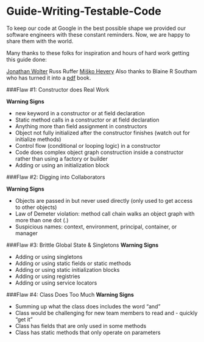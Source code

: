 Guide-Writing-Testable-Code
===========================

To keep our code at Google in the best possible shape we provided our software engineers with these constant reminders. Now, we are happy to share them with the world.

Many thanks to these folks for inspiration and hours of hard work getting this guide done:

[Jonathan Wolter](http://jawspeak.com/)
Russ Ruffer
[Miško Hevery](http://misko.hevery.com/about/)
Also thanks to Blaine R Southam who has turned it into a [pdf](http://misko.hevery.com/attachments/Guide-Writing%20Testable%20Code.pdf) book.

###Flaw #1: Constructor does Real Work

**Warning Signs**

- new keyword in a constructor or at field declaration
- Static method calls in a constructor or at field declaration
- Anything more than field assignment in constructors
- Object not fully initialized after the constructor finishes (watch out for initialize methods)
- Control flow (conditional or looping logic) in a constructor
- Code does complex object graph construction inside a constructor rather than using a factory or builder
- Adding or using an initialization block

###Flaw #2: Digging into Collaborators

**Warning Signs**

- Objects are passed in but never used directly (only used to get access to other objects)
- Law of Demeter violation: method call chain walks an object graph with more than one dot (.)
- Suspicious names: context, environment, principal, container, or manager

###Flaw #3: Brittle Global State & Singletons
**Warning Signs**

- Adding or using singletons
- Adding or using static fields or static methods
- Adding or using static initialization blocks
- Adding or using registries
- Adding or using service locators

###Flaw #4: Class Does Too Much
**Warning Signs**

- Summing up what the class does includes the word “and”
- Class would be challenging for new team members to read and - quickly “get it”
- Class has fields that are only used in some methods
- Class has static methods that only operate on parameters
